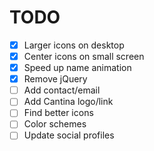 # TODO

- [x] Larger icons on desktop
- [x] Center icons on small screen
- [x] Speed up name animation
- [x] Remove jQuery
- [ ] Add contact/email
- [ ] Add Cantina logo/link
- [ ] Find better icons
- [ ] Color schemes
- [ ] Update social profiles